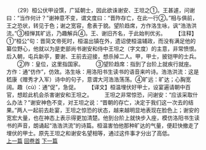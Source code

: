 　　（29）桓公伏甲设馔，广延朝士，因此欲诛谢安、王坦之①。王甚遽，问谢曰：“当作何计？”谢神意不变，谓文度曰：“晋阼存亡，在此一行②。”相与俱前，王之恐状，转见于色；谢之宽容，愈表于貌。望阶趋席，方作洛生咏，讽“浩浩洪流。”③桓惮其旷远，乃趣解兵④。王、谢旧齐名，于此始判优劣。
　　【注释】①“桓公”句：晋简文帝死时，桓温出镇在外，遗诏使桓温辅政，而没有满足他的纂位野心，他就以为是吏部尚书谢安和侍中王坦之（字文度）的主意，非常愤恨。后入朝，屯兵新亭，要谢、王前去迎接，想杀掉二人。甲，甲士，披铠甲的士兵。
　　②阼：皇位，这里指国家。
　　③望阶趋席：指到了台阶上就疾行就座。方作：通“仿作”，仿效。洛生咏：用洛阳书生读书的语音来吟诗。浩浩洪流：这是嵇康《赠秀才入军）诗中的句子，意谓大河浩浩荡荡。④旷远：旷达；心胸宽阔。趣（cù）：通“促”，急促。
　　【译文】桓温埋伏好甲士，设宴遍请朝中百官，想趁此机会杀害谢安和王坦之。
　　王坦之非常惊恐，问谢安：“应该采取什么办法？”谢安神色不变，对王坦之说：“晋朝的存亡，决定于我们这一次去的结果。”两人一起前去赴宴，王坦之惊恐的状态，越来越明显地表现在脸色上；谢安的宽宏大量，也在神态上表示得更加清楚。他到台阶上就快步入座，模仿洛阳书生读书的声音，朗诵起“浩浩洪流”的诗篇。桓温害怕他那种旷达的气量，便赶快撤走了埋伏的甲士。原先王坦之和谢安名望相等，通过这件事才分出了高低。
<br>[上一篇](06_28) [回卷首](06_00) [下一篇](06_30)
